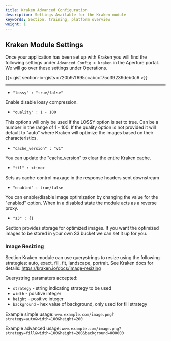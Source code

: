 ```yaml
---
title: Kraken Advanced Configuration
description: Settings Available for the Kraken module
keywords: Section, training, platform overview
weight: 1
---
```


## Kraken Module Settings

Once your application has been set up with Kraken you will find the following settings under `Advanced Config > kraken` in the Aperture portal. We will go over these settings under Operations.

{{< gist section-io-gists c720b97f695ccabccf75c39239deb0c6 >}}

---


- `"lossy" : "true/false"`

Enable disable lossy compression.

- `"quality" : 1 - 100`

 This options will only be used if the LOSSY option is set to true. Can be a number in the range of 1 - 100. If the quality option is not provided it will default to "auto" where Kraken will optimize the images based on their characteristics.



- `"cache_version" : "v1"`

You can update the "cache_version" to clear the entire Kraken cache.


- `"ttl" : <time>`

Sets as cache-control maxage in the response headers sent downstream


- `"enabled" : true/false`

You can enable/disable image optimization by changing the value for the "enabled" option. When in a disabled state the module acts as a reverse proxy.

- `"s3" : {}`

Section provides storage for optimized images. If you want the optimized images to be stored in your own S3 bucket we can set it up for you.

### Image Resizing

Section Kraken module can use querystrings to resize using the following strategies: auto, exact, fill, fit, landscape, portrait. See Kraken docs for details: https://kraken.io/docs/image-resizing

Querystring paramaters accepted:
- `strategy`  - string indicating strategy to be used
- `width` - positive integer 
- `height` - positive integer 
- `background` - hex value of background, only used for fill strategy

Example simple usage:
`www.example.com/image.png?strategy=auto&width=100&height=200`

Example advanced usage:
`www.example.com/image.png?strategy=fill&width=100&height=200&background=000000`
